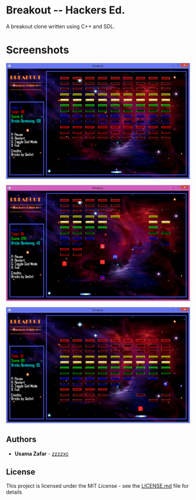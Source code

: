 # Breakout -- Hackers Ed.

A breakout clone written using C++ and SDL.

# Screenshots

![Alt text](Screenshots/1.png?raw=true "Start Point")

![Alt text](Screenshots/2.png?raw=true "Buffs/Nerfs")

![Alt text](Screenshots/3.png?raw=true "Buffs/Nerfs")

## Authors

* **Usama Zafar** - [zzzzxc](https://github.com/zzzzxc)

## License

This project is licensed under the MIT License - see the [LICENSE.md](LICENSE.md) file for details
